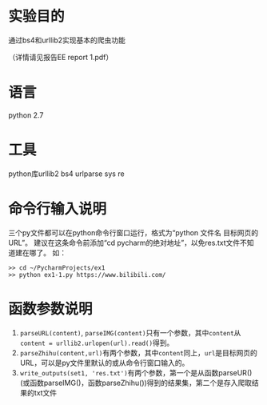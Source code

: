 # 实验目的
通过bs4和urllib2实现基本的爬虫功能

（详情请见报告EE report 1.pdf）
# 语言
python 2.7
# 工具
python库urllib2	bs4	urlparse	sys	re
# 命令行输入说明
三个py文件都可以在python命令行窗口运行，格式为“python 文件名 目标网页的URL”。
建议在这条命令前添加“cd pycharm的绝对地址”，以免res.txt文件不知道建在哪了。
如：

	>> cd ~/PycharmProjects/ex1
	>> python ex1-1.py https://www.bilibili.com/

# 函数参数说明
1.	```parseURL(content)```,  ```parseIMG(content)```只有一个参数，其中```content```从```content = urllib2.urlopen(url).read()```得到。
2. ```parseZhihu(content,url)```有两个参数，其中```content```同上，```url```是目标网页的URL，可以是py文件里默认的或从命令行窗口输入的。
3.	```write_outputs(set1, 'res.txt')```有两个参数，第一个是从函数parseUR()(或函数parseIMG()，函数parseZhihu())得到的结果集，第二个是存入爬取结果的txt文件